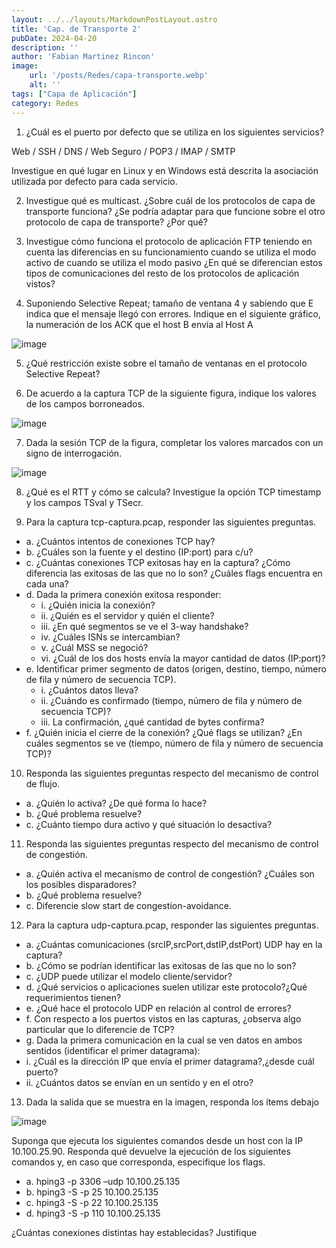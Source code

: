 ```yaml
---
layout: ../../layouts/MarkdownPostLayout.astro
title: 'Cap. de Transporte 2'
pubDate: 2024-04-20
description: ''
author: 'Fabian Martinez Rincon'
image:
    url: '/posts/Redes/capa-transporte.webp'
    alt: ''
tags: ["Capa de Aplicación"]
category: Redes
---
```


1. ¿Cuál es el puerto por defecto que se utiliza en los siguientes servicios?

Web / SSH / DNS / Web Seguro / POP3 / IMAP / SMTP

Investigue en qué lugar en Linux y en Windows está descrita la asociación utilizada por defecto para cada servicio.

2. Investigue qué es multicast. ¿Sobre cuál de los protocolos de capa de transporte funciona? ¿Se podría adaptar para que funcione sobre el otro protocolo de capa de transporte? ¿Por qué?

3. Investigue cómo funciona el protocolo de aplicación FTP teniendo en cuenta las diferencias en su funcionamiento cuando se utiliza el modo activo de cuando se utiliza el modo pasivo ¿En qué se diferencian estos tipos de comunicaciones del resto de los protocolos de aplicación vistos?


4. Suponiendo Selective Repeat; tamaño de ventana 4 y sabiendo que E indica que el mensaje llegó con errores. Indique en el siguiente gráfico, la numeración de los ACK que el host B envía al Host A

![image](https://github.com/Fabian-Martinez-Rincon/Fabian-Martinez-Rincon/assets/55964635/653cac3b-5502-4e3c-8e34-8b81e72895dc)

5. ¿Qué restricción existe sobre el tamaño de ventanas en el protocolo Selective Repeat?

6. De acuerdo a la captura TCP de la siguiente figura, indique los valores de los campos borroneados.

![image](https://github.com/Fabian-Martinez-Rincon/Fabian-Martinez-Rincon/assets/55964635/1e394b0b-a017-4320-8366-c3e4db242c21)

7. Dada la sesión TCP de la figura, completar los valores marcados con 
un signo de interrogación.

![image](https://github.com/Fabian-Martinez-Rincon/Fabian-Martinez-Rincon/assets/55964635/365d239d-3620-46e1-b8a9-b66075d8d175)


8. ¿Qué es el RTT y cómo se calcula? Investigue la opción TCP timestamp y los campos TSval y TSecr.

9. Para la captura tcp-captura.pcap, responder las siguientes preguntas.
- a. ¿Cuántos intentos de conexiones TCP hay?
- b. ¿Cuáles son la fuente y el destino (IP:port) para c/u?
- c. ¿Cuántas conexiones TCP exitosas hay en la captura? ¿Cómo diferencia las exitosas de las que no lo son? ¿Cuáles flags encuentra en cada una?
- d. Dada la primera conexión exitosa responder:
    - i. ¿Quién inicia la conexión?
    - ii. ¿Quién es el servidor y quién el cliente?
    - iii. ¿En qué segmentos se ve el 3-way handshake?
    - iv. ¿Cuáles ISNs se intercambian?
    - v. ¿Cuál MSS se negoció?
    - vi. ¿Cuál de los dos hosts envía la mayor cantidad de datos (IP:port)?
- e. Identificar primer segmento de datos (origen, destino, tiempo, número de fila y número de secuencia TCP).
    - i. ¿Cuántos datos lleva?
    - ii. ¿Cuándo es confirmado (tiempo, número de fila y número de secuencia TCP)?
    - iii. La confirmación, ¿qué cantidad de bytes confirma?
- f. ¿Quién inicia el cierre de la conexión? ¿Qué flags se utilizan? ¿En cuáles segmentos se ve (tiempo, número de fila y número de secuencia TCP)?

10. Responda las siguientes preguntas respecto del mecanismo de control de flujo.
- a. ¿Quién lo activa? ¿De qué forma lo hace?
- b. ¿Qué problema resuelve?
- c. ¿Cuánto tiempo dura activo y qué situación lo desactiva?

11. Responda las siguientes preguntas respecto del mecanismo de control de congestión.
- a. ¿Quién activa el mecanismo de control de congestión? ¿Cuáles son los posibles disparadores?
- b. ¿Qué problema resuelve?
- c. Diferencie slow start de congestion-avoidance.

12. Para la captura udp-captura.pcap, responder las siguientes preguntas.
- a. ¿Cuántas comunicaciones (srcIP,srcPort,dstIP,dstPort) UDP hay en la captura?
- b. ¿Cómo se podrían identificar las exitosas de las que no lo son?
- c. ¿UDP puede utilizar el modelo cliente/servidor?
- d. ¿Qué servicios o aplicaciones suelen utilizar este protocolo?¿Qué requerimientos tienen?
- e. ¿Qué hace el protocolo UDP en relación al control de errores?
- f. Con respecto a los puertos vistos en las capturas, ¿observa algo particular que lo
diferencie de TCP?
- g. Dada la primera comunicación en la cual se ven datos en ambos sentidos (identificar el primer datagrama):
 - i. ¿Cuál es la dirección IP que envía el primer datagrama?,¿desde cuál puerto?
 - ii. ¿Cuántos datos se envían en un sentido y en el otro?

13. Dada la salida que se muestra en la imagen, responda los ítems debajo

![image](https://github.com/Fabian-Martinez-Rincon/Fabian-Martinez-Rincon/assets/55964635/8630972a-7e27-40fa-bdf4-0de96144eef8)

Suponga que ejecuta los siguientes comandos desde un host con la IP
10.100.25.90. Responda qué devuelve la ejecución de los siguientes comandos y, en caso que corresponda, especifique los flags.

- a. hping3 -p 3306 –udp 10.100.25.135
- b. hping3 -S -p 25 10.100.25.135
- c. hping3 -S -p 22 10.100.25.135
- d. hping3 -S -p 110 10.100.25.135

¿Cuántas conexiones distintas hay establecidas? Justifique